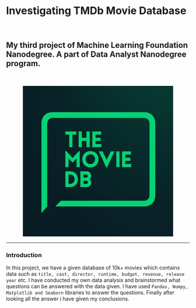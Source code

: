 # Investigating TMDb Movie Database


<br>

## My third project of Machine Learning Foundation Nanodegree. A part of Data Analyst Nanodegree program.


<br>
<p align = 'center'><img src = 'TMDb_movie.jpg'></p>

-----

### Introduction

In this project, we have a given database of 10k+ movies which contains data such as `title, cast, director, runtime, budget, revenue, release year` etc. I have conducted my own data analysis and brainstormed what questions can be answered with the data given. I have used `Pandas, Numpy, Matplotlib and Seaborn` libraries to answer the questions. Finally after looking all the answer i have given my conclusions.


